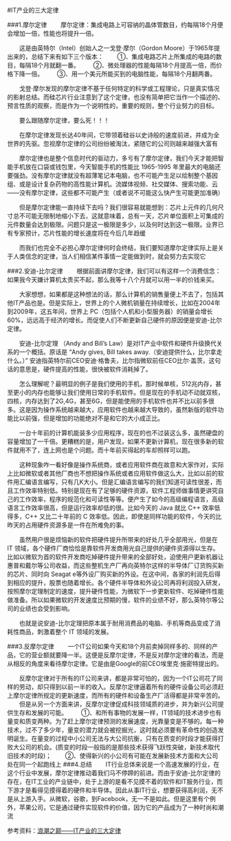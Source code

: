 #IT产业的三大定律

###1.摩尔定律
　　摩尔定律：集成电路上可容纳的晶体管数目，约每隔18个月便会增加一倍，性能也将提升一倍。

　　这是由英特尔（Intel）创始人之一戈登·摩尔（Gordon Moore）于1965年提出来的，总结下来有如下三个版本：
　　①、集成电路芯片上所集成的电路的数目，每隔18个月就翻一番。
　　②、微处理器的性能每隔18个月提高一倍，而价格下降一倍。
　　③、用一个美元所能买到的电脑性能，每隔18个月翻两番。

　　戈登·摩尔发现的摩尔定律不基于任何特定的科学或工程理论，只是真实情况的影射总结。而硅芯片行业注意到了这个定律，也没有简单把它当作一个描述的、预言性质的观察，而是作为一个说明性的，重要的规则，整个行业努力的目标。

　　要么跟随摩尔定律，要么死！！！

　　在摩尔定律发现长达40年间，它带领着硅谷以史诗般的速度前进，并成为全世界的先驱。忽视摩尔定律的公司纷纷被淘汰，紧随它的公司则越来越强大富有

　　摩尔定律也是整个信息时代的驱动力，多亏有了摩尔定律，我们今天才能把智能手机放在口袋或钱包里，今天智能手机的性能比 1965-1995 年里最大的电脑还要强劲。没有摩尔定律就没有超薄笔记本电脑，也不可能产生足以绘制整个基因组、或是设计复杂药物的高性能计算机。流媒体视频、社交媒体、搜索功能、云——没有摩尔定律，这些都不可能产生（或者说不可能这么快产生可能更加准确）

　　但是摩尔定律能一直持续下去吗？我们很容易就能想到：芯片上元件的几何尺寸总不可能无限制地缩小下去，这就意味着，总有一天，芯片单位面积上可集成的元件数量会达到极限。问题只是这一极限是多少，以及何时达到这一极限。业界已有专家预计，芯片性能的增长速度将在今后几年趋缓

　　而我们也完全不必担心摩尔定律何时会终结，我们要知道摩尔定律实际上是关于人类信念的定律，当人们相信某件事情一定能做到时，就会努力去实现它

###2.安迪-比尔定律
　　根据前面讲摩尔定律，我们可以有这样一个消费信念：如果我今天嫌计算机太贵买不起，那么我等十八个月就可以用一半的价钱来买。

　　大家想想，如果都是这种想法的话，那么计算机的销售量便上不去了，包括其他IT产品也是。但是实际上，世界上的个人微机销量在持续增长，比如在2004年到2009年，这五年间，世界上 PC（包括个人机和小型服务器）的销量会增长 60%，远远高于经济的增长。而促使人们不断更新自己硬件的原因便是安迪-比尔定律。

　　安迪-比尔定理 （Andy and Bill’s Law）是对IT产业中软件和硬件升级换代关系的一个概括。原话是 “Andy gives, Bill takes away.（安迪提供什么，比尔拿走什么。）” 安迪指英特尔前CEO安迪·格鲁夫，比尔指微软前任CEO比尔·盖茨，这句话的意思是，硬件提高的性能，很快被软件消耗掉了。

　　怎么理解呢？最明显的例子是我们使用的手机，那时候单核，512兆内存，甚至更小的内存也能够让我们使用日常的手机软件。但是现在的手机动不动就双核，四核，内存达到了2G,4G，甚至6G，但是能使用的手机软件也并不比以前多很多。这是因为操作系统越来越大，应用软件也越来越大导致的，虽然新版的软件功能比以前强，但是增加的功能绝对不是和它的大小成正比。

　　一台十年前的计算机能装多少应用程序，现在的也不过装这么多，虽然硬盘的容量增加了一千倍。更糟糕的是，用户发现，如果不更新计算机，现在很多新的软件就用不了，连上网也是个问题。而十年前买得起的车却照样可以跑。

　　这种现象咋一看好像是操作系统商，或者应用软件商在故意和大家作对，实际上比如微软或者其他厂商也不想把操作系统或者应用软件做这么大，比如以前的软件用汇编语言编写，只有几K大小。但是汇编语言编写的我们知道可读性很差，而且工作效率特别低。特别是现在有了足够的硬件资源，软件工程师做事情更讲究自己的工作效率，程序的规范化和可读性等等。便产生了如今的高级编程语言，高级语言工作效率很高，但是运行效率却低的很。比如今天的 Java 就比 C++ 效率低得多，C++ 又比二十年前的 C 效率低。因此，即使是同样功能的软件，今天的比昨天的占用硬件资源多是一件在所难免的事。

　　虽然用户很是烦恼新的软件把硬件提升所带来的好处几乎全部用光，但是在 IT 领域，各个硬件厂商恰恰是靠软件开发商用光自己提供的硬件资源得以生存。比如以微软为首的软件开发商吃掉硬件提升带来的全部好处，迫使用户更新机器让惠普和戴尔等公司收益，而这些整机生产厂再向英特尔这样的半导体厂订货购买新的芯片、同时向 Seagat e等外设厂购买新的外设。在这中间，各家的利润先后得到相应的提升，股票也随着增长。各个硬件半导体和外设公司再将利润投入研发，按照摩尔定理制定的速度，提升硬件性能，为微软下一步更新软件、吃掉硬件性能做准备。所以如果微软的开发速度比预期的慢，软件的业绩不好，那么英特尔等公司的业绩也会受到影响。

　　也就是说安迪-比尔定理把原本属于耐用消费品的电脑、手机等商品变成了消耗性商品，刺激着整个 IT 领域的发展。

###3.反摩尔定律
　　一个IT公司如果今天和18个月前卖掉同样多的、同样的产品，它的营业额就要降一半。这便是反摩尔定律，不是反对摩尔定律的看法，而是从相反的角度来看待摩尔定律。它是由是Google的前CEO埃里克·施密特提出的。

　　反摩尔定律对于所有的IT公司来讲，都是非常可怕的，因为一个IT公司花了同样的劳动，却只得到以前一半的收入。反摩尔定律逼着所有的硬件设备公司必须赶上摩尔定律所规定的更新速度，而所有的硬件和设备生产厂活得都是非常辛苦的。
　　但是从另一个方面来讲，反摩尔定律促成科技领域质的进步，并为新兴公司提供生存和发展的可能。
　　①、和所有事物的发展一样，IT领域的技术进步也有量变和质变两种。为了赶上摩尔定律预测的发展速度，光靠量变是不够的。每一种技术，过不了多少年，量变的潜力就会被挖掘光，这时就必须要有革命性的创造发明诞生。在量变的过程中小公司无法与大公司抗衡，只有在质变的时段才能获得打败大公司的机会。(质变的时段一般指的是那些技术获得飞跃性突破，新技术取代旧技术的时段)；
　　②、使得新兴的小公司有可能在发展新技术方面和大公司处在同一个起跑线上
###4.总结
　　IT行业总体来说是一个高速发展的行业，在这个行业中发展，摩尔定律推动着我们马不停蹄的前进。而由于安迪-比尔定律的存在，在IT工业的产业链中，处于上游的是看不见摸不着的软件和IT服务行业，而下游才是看得见摸得着的硬件和半导体。因此从事IT行业，想要获得高利润，无不是从上游入手。从微软，谷歌，到Facebook，无一不是如此。但是这里有个例外，苹果公司，它是通过硬件实现软件的价值，因为它的产品成为了一种时尚和潮流

参考资料：[浪潮之巅——IT产业的三大定律](https://www.cnblogs.com/ysocean/p/7641540.html)